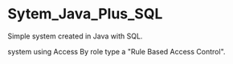 # Sytem_Java_Plus_SQL

Simple system created in Java with SQL.

system using Access By role type a "Rule Based Access Control".


